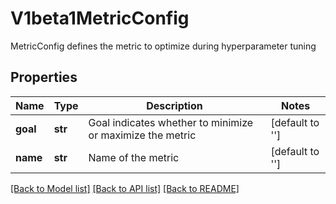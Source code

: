 # V1beta1MetricConfig

MetricConfig defines the metric to optimize during hyperparameter tuning

## Properties

| Name     | Type    | Description                                               | Notes           |
|----------|---------|-----------------------------------------------------------|-----------------|
| **goal** | **str** | Goal indicates whether to minimize or maximize the metric | [default to ''] |
| **name** | **str** | Name of the metric                                        | [default to ''] |

[[Back to Model list]](../README.md#documentation-for-models) [[Back to API list]](../README.md#documentation-for-api-endpoints) [[Back to README]](../README.md)
